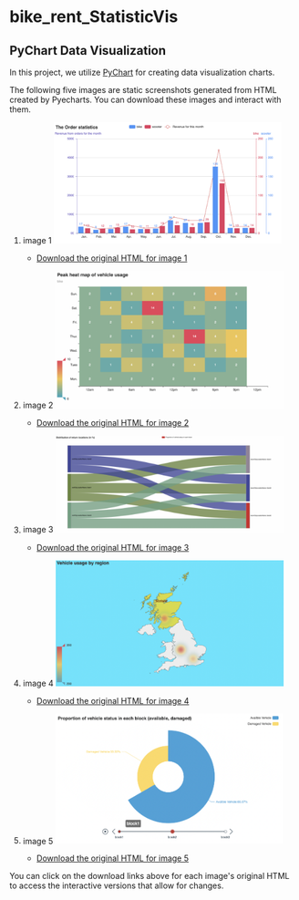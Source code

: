 # bike_rent_StatisticVis

## PyChart Data Visualization

In this project, we utilize [PyChart](https://pyecharts.org/) for creating data visualization charts.

The following five images are static screenshots generated from HTML created by Pyecharts. You can download these images and interact with them.

1. image 1
   <img src="image1.png" alt="image 1" width="400" />
   - [Download the original HTML for image 1](image1.html)

4. image 2
   <img src="image2.png" alt="image 2" width="400" />
   - [Download the original HTML for image 2](image2.html)

3. image 3
   <img src="image3.png" alt="image 3" width="400" />
   - [Download the original HTML for image 3](image3.html)

4. image 4
   <img src="image4.png" alt="image 4" width="400" />
   - [Download the original HTML for image 4](image4.html)

5. image 5
   <img src="image5.png" alt="image 5" width="400" />
   - [Download the original HTML for image 5](image5.html)

You can click on the download links above for each image's original HTML to access the interactive versions that allow for changes.


